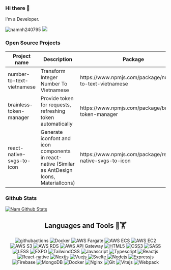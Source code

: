 <!--
**namnh240795/namnh240795** is a ✨ _special_ ✨ repository because its `README.md` (this file) appears on your GitHub profile.

Here are some ideas to get you started:

- 🔭 I’m currently working on ...
- 🌱 I’m currently learning ...
- 👯 I’m looking to collaborate on ...
- 🤔 I’m looking for help with ...
- 💬 Ask me about ...
- 📫 How to reach me: ...
- 😄 Pronouns: ...
- ⚡ Fun fact: ...
-->

### Hi there 👋

I'm a Developer.

<div>
  <img src="https://komarev.com/ghpvc/?username=namnh240795&style=flat" alt="namnh240795" />
  <img src="https://shields.io/github/stars/namnh240795">
</div>

### Open Source Projects
<table>
  <thead>
    <tr>
      <th>
        Project name
      </th>
      <th>
        Description
      </th>
      <th>
        Package
      </th>
    </tr>
  </thead>
  <tbody>
    <tr>
      <td>number-to-text-vietnamese</td>
      <td>Transform Integer Number To Vietnamese</td>
      <td>https://www.npmjs.com/package/number-to-text-vietnamese</td>
    </tr>
    <tr>
      <td>brainless-token-manager</td>
      <td>Provide token for requests, refreshing token automatically</td>
      <td>https://www.npmjs.com/package/brainless-token-manager</td>
    </tr>
    <tr>
      <td>react-native-svgs-to-icon</td>
      <td>Generate iconfont and icon components in react-native (Similar as AntDesign Icons, MaterialIcons) </td>
      <td>https://www.npmjs.com/package/react-native-svgs-to-icon</td>
    </tr>
  </tbody>
</table>


### Github Stats
[![Nam Github Stats](https://github-readme-stats.vercel.app/api?username=namnh240795&count_private=true&theme=dark&show_icons=true)](https://github.com/namnh240795)

<h2 align='center'>Languages and Tools 🔧🏋</h2>

<div align='center'>
  <img src="https://img.shields.io/badge/Github Actions-2088FF.svg?style=flat-square&logo=githubactions&logoColor=white" alt="githubactions" />
  <img src="https://img.shields.io/badge/Docker-2496ed.svg?style=flat-square&logo=docker&logoColor=white" alt="Docker" />
  <img src="https://img.shields.io/badge/AWS Fargate-FF9900.svg?style=flat-square&logo=awsfargate&logoColor=white" alt="AWS Fargate" />
  <img src="https://img.shields.io/badge/AWS ECS-FF9900.svg?style=flat-square&logo=amazonecs&logoColor=white" alt="AWS ECS" />
  <img src="https://img.shields.io/badge/AWS EC2-FF9900.svg?style=flat-square&logo=amazonec2&logoColor=white" alt="AWS EC2" />
  <img src="https://img.shields.io/badge/AWS S3-FF9900.svg?style=flat-square&logo=amazons3&logoColor=white" alt="AWS S3" />
  <img src="https://img.shields.io/badge/AWS RDS-FF9900.svg?style=flat-square&logo=amazonrds&logoColor=white" alt="AWS RDS" />
  <img src="https://img.shields.io/badge/AWS API Gateway-FF9900.svg?style=flat-square&logo=amazonapigateway&logoColor=white" alt="AWS API Gateway" />
  <img src="https://img.shields.io/badge/html5-%23E34F26.svg?style=flat-square&logo=html5&logoColor=white" alt="HTML5" />
  <img src="https://img.shields.io/badge/css3-%231572B6.svg?style=flat-square&logo=css3&logoColor=white" alt="CSS3" />
  <img src="https://img.shields.io/badge/SASS-hotpink.svg?style=flat-square&logo=SASS&logoColor=white" alt="SASS" />
  <img src="https://img.shields.io/badge/LESS-%230db7ed.svg?style=flat-square&logo=less&logoColor=white" alt="LESS" />
  <img src="https://img.shields.io/badge/expo-000020.svg?style=flat-square&logo=expo&logoColor=white" alt="EXPO" />
  <img src="https://img.shields.io/badge/Tailwindcss-%2338B2AC.svg?style=flat-square&logo=tailwind-css&logoColor=white" alt="TailwindCSS" />
  <img src="https://img.shields.io/badge/Javascript-%23323330.svg?style=flat-square&logo=javascript&logoColor=%23F7DF1E" alt="Javascript" />
  <img src="https://img.shields.io/badge/Typescript-%23007ACC.svg?style=flat-square&logo=typescript&logoColor=white" alt="Typescript" />
  <img src="https://img.shields.io/badge/Reactjs-%2320232a.svg?style=flat-square&logo=react&logoColor=%2361DAFB" alt="Reactjs" />
  <img src="https://img.shields.io/badge/ReactNative-%2320232a.svg?style=flat-square&logo=react&logoColor=%2361DAFB" alt="React-native" />
  <img src="https://img.shields.io/badge/Nextjs-black?style=flat-square&logo=next.js&logoColor=white" alt="Nextjs" />
  <img src="https://img.shields.io/badge/Vuejs-%2335495e.svg?style=flat-square&logo=vuedotjs&logoColor=%234FC08D" alt="Vuejs" />
  <img src="https://img.shields.io/badge/Svelte-ff3e00?style=flat-square&logo=svelte&logoColor=white" alt="Svelte" />
  <img src="https://img.shields.io/badge/Nodejs-6DA55F?style=flat-square&logo=node.js&logoColor=white" alt="Nodejs" />
  <img src="https://img.shields.io/badge/Expressjs-6DA55F?style=flat-square&logo=express&logoColor=white" alt="Expressjs" />
  <img src="https://img.shields.io/badge/Firebase-%23039BE5.svg?style=flat-square&logo=firebase" alt="Firebase" />
  <img src="https://img.shields.io/badge/MongoDB-%234ea94b.svg?style=flat-square&logo=mongodb&logoColor=white" alt="MongoDB" />
  <img src="https://img.shields.io/badge/Docker-%230db7ed.svg?style=flat-square&logo=docker&logoColor=white" alt="Docker" />
  <img src="https://img.shields.io/badge/Nginx-%234ea94b.svg?style=flat-square&logo=nginx&logoColor=white" alt="Nginx" />
  <img src="https://img.shields.io/badge/Git-%23E34F26.svg?style=flat-square&logo=git&logoColor=white" alt="Git" />
  
  <img src="https://img.shields.io/badge/Vitejs-blueviolet?style=flat-square&logo=vite&logoColor=white" alt="Vitejs" />
  <img src="https://img.shields.io/badge/Webpack-dodgerblue?style=flat-square&logo=webpack&logoColor=white" alt="Webpack" />
</div>
